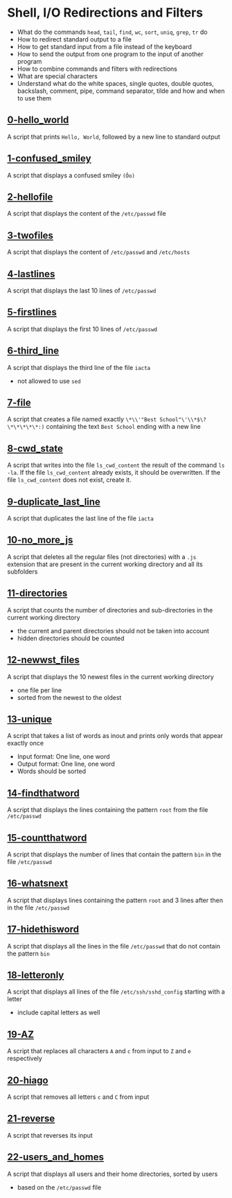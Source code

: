 # Shell, I/O Redirections and Filters
   - What do the commands `head`, `tail`, `find`, `wc`, `sort`, `uniq`, `grep`, `tr` do
   - How to redirect standard output to a file
   - How to get standard input from a file instead of the keyboard
   - How to send the output from one program to the input of another program
   - How to combine commands and filters with redirections
   - What are special characters
   - Understand what do the white spaces, single quotes, double quotes, backslash, comment, pipe, command separator, tilde and how and when to use them

## [0-hello_world](https://github.com/awinabaab/alx-system_engineering-devops/blob/master/0x02-shell_redirections/0-hello_world)
   A script that prints `Hello, World`, followed by a new line to standard output

## [1-confused_smiley](https://github.com/awinabaab/alx-system_engineering-devops/blob/master/0x02-shell_redirections/1-confused_smiley)
   A script that displays a confused smiley `(Ôo)`

## [2-hellofile](https://github.com/awinabaab/alx-system_engineering-devops/blob/master/0x02-shell_redirections/2-hellofile)
   A script that displays the content of the `/etc/passwd` file

## [3-twofiles](https://github.com/awinabaab/alx-system_engineering-devops/blob/master/0x02-shell_redirections/3-twofiles)
   A script that displays the content of `/etc/passwd` and `/etc/hosts`

## [4-lastlines](https://github.com/awinabaab/alx-system_engineering-devops/blob/master/0x02-shell_redirections/4-lastlines)
   A script that displays the last 10 lines of `/etc/passwd`

## [5-firstlines](https://github.com/awinabaab/alx-system_engineering-devops/blob/master/0x02-shell_redirections/5-firstlines)
   A script that displays the first 10 lines of `/etc/passwd`

## [6-third_line](https://github.com/awinabaab/alx-system_engineering-devops/blob/master/0x02-shell_redirections/6-third_line)
   A script that displays the third line of the file `iacta`
   - not allowed to use `sed`

## [7-file](https://github.com/awinabaab/alx-system_engineering-devops/blob/master/0x02-shell_redirections/7-file)
   A script that creates a file named exactly `\*\\'"Best School"\'\\*$\?\*\*\*\*\*:)` containing the text `Best School` ending with a new line

## [8-cwd_state](https://github.com/awinabaab/alx-system_engineering-devops/blob/master/0x02-shell_redirections/8-cwd_state)
   A script that writes into the file `ls_cwd_content` the result of the command `ls -la`. If the file `ls_cwd_content` already exists, it should be overwritten. If the file `ls_cwd_content` does not exist, create it.

## [9-duplicate_last_line](https://github.com/awinabaab/alx-system_engineering-devops/blob/master/0x02-shell_redirections/9-duplicate_last_line)
   A script that duplicates the last line of the file `iacta`

## [10-no_more_js](https://github.com/awinabaab/alx-system_engineering-devops/blob/master/0x02-shell_redirections/10-no_more_js)
   A script that deletes all the regular files (not directories) with a `.js` extension that are present in the current working directory and all its subfolders

## [11-directories](https://github.com/awinabaab/alx-system_engineering-devops/blob/master/0x02-shell_redirections/11-directories)
   A script that counts the number of directories and sub-directories in the current working directory
   - the current and parent directories should not be taken into account
   - hidden directories should be counted

## [12-newwst_files](https://github.com/awinabaab/alx-system_engineering-devops/blob/master/0x02-shell_redirections/12-newest_files)
   A script that displays the 10 newest files in the current working directory
   - one file per line
   - sorted from the newest to the oldest

## [13-unique](https://github.com/awinabaab/alx-system_engineering-devops/blob/master/0x02-shell_redirections/13-unique)
   A script that takes a list of words as inout and prints only words that appear exactly once
   - Input format: One line, one word
   - Output format: One line, one word
   - Words should be sorted

## [14-findthatword](https://github.com/awinabaab/alx-system_engineering-devops/blob/master/0x02-shell_redirections/14-findthatword)
   A script that displays the lines containing the pattern `root` from the file `/etc/passwd`

## [15-countthatword](https://github.com/awinabaab/alx-system_engineering-devops/blob/master/0x02-shell_redirections/15-countthatword)
   A script that displays the number of lines that contain the pattern `bin` in the file `/etc/passwd`

## [16-whatsnext](https://github.com/awinabaab/alx-system_engineering-devops/blob/master/0x02-shell_redirections/16-whatsnext)
   A script that displays lines containing the pattern `root` and 3 lines after then in the file `/etc/passwd`

## [17-hidethisword](https://github.com/awinabaab/alx-system_engineering-devops/blob/master/0x02-shell_redirections/17-hidethisword)
   A script that displays all the lines in the file `/etc/passwd` that do not contain the pattern `bin`

## [18-letteronly](https://github.com/awinabaab/alx-system_engineering-devops/blob/master/0x02-shell_redirections/18-letteronly)
   A script that displays all lines of the file `/etc/ssh/sshd_config` starting with a letter
   - include capital letters as well

## [19-AZ](https://github.com/awinabaab/alx-system_engineering-devops/blob/master/0x02-shell_redirections/19-AZ)
   A script that replaces all characters `A` and `c` from input to `Z` and `e` respectively

## [20-hiago](https://github.com/awinabaab/alx-system_engineering-devops/blob/master/0x02-shell_redirections/20-hiago)
   A script that removes all letters `c` and `C` from input

## [21-reverse](https://github.com/awinabaab/alx-system_engineering-devops/blob/master/0x02-shell_redirections/21-reverse)
   A script that reverses its input

## [22-users_and_homes](https://github.com/awinabaab/alx-system_engineering-devops/blob/master/0x02-shell_redirections/22-users_and_homes)
   A script that displays all users and their home directories, sorted by users
   - based on the `/etc/passwd` file